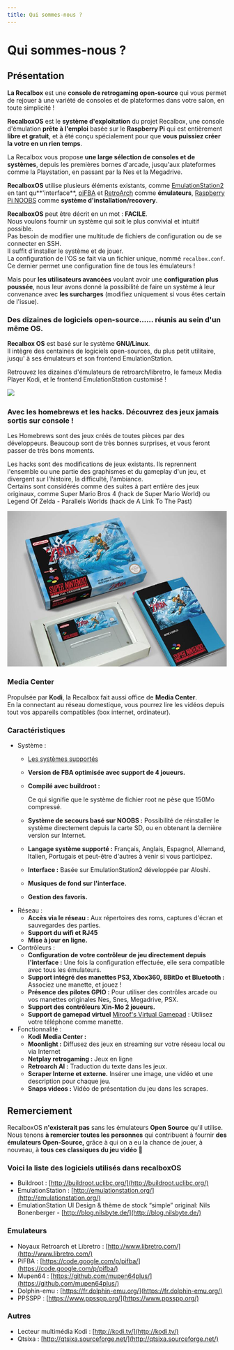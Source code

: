 ```yaml
---
title: Qui sommes-nous ?
---
```


# Qui sommes-nous ?

## Présentation

**La Recalbox** est une **console de retrogaming open-source** qui vous permet de rejouer à une variété de consoles et de plateformes dans votre salon, en toute simplicité !

**RecalboxOS** est le **système d'exploitation** du projet Recalbox, une console d'émulation **prête à l'emploi** basée sur le **Raspberry Pi** qui est entièrement **libre et gratuit**, et à été conçu spécialement pour que **vous puissiez créer la votre en un rien temps**.

La Recalbox vous propose **une large sélection de consoles et de systèmes**, depuis les premières bornes d'arcade, jusqu'aux plateformes comme la Playstation, en passant par la Nes et la Megadrive.​

**RecalboxOS** utilise plusieurs éléments existants, comme [EmulationStation2](https://github.com/Aloshi/EmulationStation) en tant qu**'interface**, [piFBA](https://github.com/digitalLumberjack/pifba) et [RetroArch](https://github.com/libretro/RetroArch) comme **émulateurs**, [Raspberry Pi NOOBS](https://github.com/raspberrypi/noobs) comme **système d'installation/recovery**.

**RecalboxOS** peut être décrit en un mot : **FACILE**.  
Nous voulons fournir un système qui soit le plus convivial et intuitif possible.  
Pas besoin de modifier une multitude de fichiers de configuration ou de se connecter en SSH.  
Il suffit d'installer le système et de jouer.  
La configuration de l'OS se fait via un fichier unique, nommé `recalbox.conf`.   
Ce dernier permet une configuration fine de tous les émulateurs !

Mais pour **les utilisateurs avancées** voulant avoir une **configuration plus poussée**, nous leur avons donné la possibilité de faire un système à leur convenance avec **les surcharges** \(modifiez uniquement si vous êtes certain de l'issue\).



### Des dizaines de logiciels open-source...... réunis au sein d'un même OS.

**Recalbox OS** est basé sur le système **GNU/Linux**.  
Il intègre des centaines de logiciels open-sources, du plus petit utilitaire, jusqu' à ses émulateurs et son frontend EmulationStation.

Retrouvez les dizaines d'émulateurs de retroarch/libretro, le fameux Media Player Kodi, et le frontend EmulationStation customisé !

![](https://www.recalbox.com/images/opensource/opensource.png)



### Avec les homebrews et les hacks. Découvrez des jeux jamais sortis sur console !

Les Homebrews sont des jeux créés de toutes pièces par des développeurs. Beaucoup sont de très bonnes surprises, et vous feront passer de très bons moments.

Les hacks sont des modifications de jeux existants. Ils reprennent l'ensemble ou une partie des graphismes et du gameplay d'un jeu, et divergent sur l'histoire, la difficulté, l'ambiance.  
Certains sont considérés comme des suites à part entière des jeux originaux, comme Super Mario Bros 4 \(hack de Super Mario World\) ou Legend Of Zelda - Parallels Worlds \(hack de A Link To The Past\)

![](./image%20%28339%29.png)



### Media Center

Propulsée par **Kodi**, la Recalbox fait aussi office de **Media Center**.  
En la connectant au réseau domestique, vous pourrez lire les vidéos depuis tout vos appareils compatibles \(box internet, ordinateur\).



### Caractéristiques

* Système :
  * [​Les systèmes supportés](/hardware-compatibility/emulators-compatibility)
  * **Version de FBA optimisée avec support de 4 joueurs.**
  * **Compilé avec buildroot :**

    Ce qui signifie que le système de fichier root ne pèse que 150Mo compressé.

  * **Système de secours basé sur NOOBS :** Possibilité de réinstaller le système directement depuis la carte SD, ou en obtenant la dernière version sur Internet.
  * **Langage système supporté :** Français, Anglais, Espagnol, Allemand, Italien, Portugais et peut-être d'autres à venir si vous participez.
  * **Interface :** Basée sur EmulationStation2 développée par Aloshi.
  * **Musiques de fond sur l'interface.**
  * **Gestion des favoris.**
* Réseau :
  * **Accès via le réseau :** Aux répertoires des roms, captures d'écran et sauvegardes des parties.
  * **Support du wifi et RJ45**
  * **Mise à jour en ligne.**
* Contrôleurs :
  * **Configuration de votre contrôleur de jeu directement depuis l'interface :** Une fois la configuration effectuée, elle sera compatible avec tous les émulateurs.
  * **Support intégré des manettes PS3, Xbox360, 8BitDo et Bluetooth :** Associez une manette, et jouez !
  * **Présence des pilotes GPIO :** Pour utiliser des contrôles arcade ou vos manettes originales Nes, Snes, Megadrive, PSX.
  * **Support des contrôleurs Xin-Mo 2 joueurs.**
  * **Support de gamepad virtuel** [Miroof's Virtual Gamepad](https://github.com/miroof/node-virtual-gamepads) : Utilisez votre téléphone comme manette.
* Fonctionnalité :
  * **Kodi Media Center :**
  * **Moonlight :** Diffusez des jeux en streaming sur votre réseau local ou via Internet
  * **Netplay retrogaming :** Jeux en ligne
  * **Retroarch AI :** Traduction du texte dans les jeux.
  * **Scraper Interne et externe.** Insérer une image, une vidéo et une description pour chaque jeu.
  * **Snaps videos :** Vidéo de présentation du jeu dans les scrapes.

## Remerciement

RecalboxOS **n'existerait pas** sans les émulateurs **Open Source** qu'il utilise.  
Nous tenons **à remercier toutes les personnes** qui contribuent à fournir **des émulateurs Open-Source,** grâce à qui on a eu la chance de jouer, à nouveau, à **tous ces classiques du jeu vidéo** 🤩



### Voici la liste des logiciels utilisés dans recalboxOS

* Buildroot : [http://buildroot.uclibc.org/](http://buildroot.uclibc.org/)
* EmulationStation : [http://emulationstation.org/](http://emulationstation.org/)​
* EmulationStation UI Design & thème de stock “simple” original: Nils Bonenberger - [http://blog.nilsbyte.de/](http://blog.nilsbyte.de/)



### Emulateurs

* Noyaux Retroarch et Libretro : [http://www.libretro.com/](http://www.libretro.com/)
* PiFBA : [https://code.google.com/p/pifba/](https://code.google.com/p/pifba/)
* Mupen64 : [https://github.com/mupen64plus/](https://github.com/mupen64plus/)​
* Dolphin-emu : [https://fr.dolphin-emu.org/](https://fr.dolphin-emu.org/)​
* PPSSPP : [https://www.ppsspp.org/](https://www.ppsspp.org/)



### Autres

* Lecteur multimédia Kodi : [http://kodi.tv/](http://kodi.tv/)
* Qtsixa : [http://qtsixa.sourceforge.net/](http://qtsixa.sourceforge.net/)

